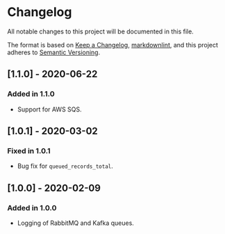 # Changelog

All notable changes to this project will be documented in this file.

The format is based on [Keep a Changelog](https://keepachangelog.com/en/1.0.0/),
[markdownlint](https://dlaa.me/markdownlint/),
and this project adheres to [Semantic Versioning](https://semver.org/spec/v2.0.0.html).

## [1.1.0] - 2020-06-22

### Added in 1.1.0

- Support for AWS SQS.

## [1.0.1] - 2020-03-02

### Fixed in 1.0.1

- Bug fix for `queued_records_total`.

## [1.0.0] - 2020-02-09

### Added in 1.0.0

- Logging of RabbitMQ and Kafka queues.
